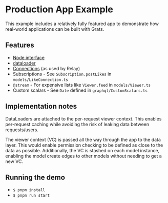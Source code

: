 # Production App Example

This example includes a relatively fully featured app to demonstrate how real-world applications can be built with Grats.

## Features

- [Node interface](https://graphql.org/learn/global-object-identification/)
- [dataloader](https://github.com/graphql/dataloader)
- [Connections](https://relay.dev/graphql/connections.htm) (as used by Relay)
- Subscriptions - See `Subscription.postLikes` in `models/LikeConnection.ts`
- `@stream` - For expensive lists like `Viewer.feed` in `models/Viewer.ts`
- Custom scalars - See `Date` defined in `graphql/CustomScalars.ts`

## Implementation notes

DataLoaders are attached to the per-request viewer context. This enables per-request caching while avoiding the risk of leaking data between requests/users.

The viewer context (VC) is passed all the way through the app to the data layer. This would enable permission checking to be defined as close to the data as possible. Additionally, the VC is stashed on each model instance, enabling the model create edges to other models without needing to get a new VC.

## Running the demo

- `$ pnpm install`
- `$ pnpm run start`
